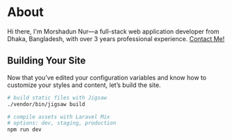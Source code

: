 # About

  Hi there, I'm Morshadun Nur—a full-stack web application developer from Dhaka, Bangladesh, with over 3 years professional experience.
  [Contact Me!](https://morshadunnur.me)

## Building Your Site

Now that you’ve edited your configuration variables and know how to customize your styles and content, let’s build the site.

```bash
# build static files with Jigsaw
./vendor/bin/jigsaw build

# compile assets with Laravel Mix
# options: dev, staging, production
npm run dev
```


